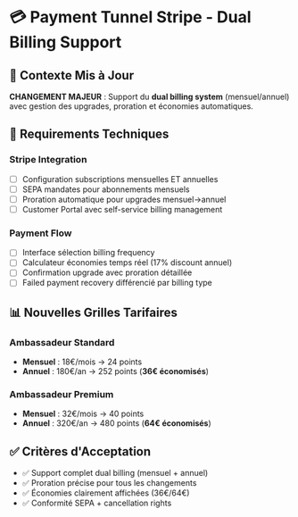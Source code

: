 # 💳 Payment Tunnel Stripe - Dual Billing Support

## 🎯 Contexte Mis à Jour

**CHANGEMENT MAJEUR** : Support du **dual billing system** (mensuel/annuel) avec gestion des upgrades, proration et économies automatiques.

## 🔧 Requirements Techniques

### Stripe Integration
- [ ] Configuration subscriptions mensuelles ET annuelles
- [ ] SEPA mandates pour abonnements mensuels
- [ ] Proration automatique pour upgrades mensuel→annuel
- [ ] Customer Portal avec self-service billing management

### Payment Flow
- [ ] Interface sélection billing frequency
- [ ] Calculateur économies temps réel (17% discount annuel)
- [ ] Confirmation upgrade avec proration détaillée
- [ ] Failed payment recovery différencié par billing type

## 📊 Nouvelles Grilles Tarifaires

### Ambassadeur Standard
- **Mensuel** : 18€/mois → 24 points
- **Annuel** : 180€/an → 252 points (**36€ économisés**)

### Ambassadeur Premium
- **Mensuel** : 32€/mois → 40 points  
- **Annuel** : 320€/an → 480 points (**64€ économisés**)

## ✅ Critères d'Acceptation

- ✅ Support complet dual billing (mensuel + annuel)
- ✅ Proration précise pour tous les changements
- ✅ Économies clairement affichées (36€/64€)
- ✅ Conformité SEPA + cancellation rights
